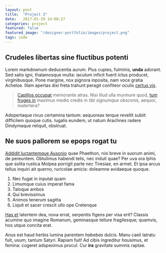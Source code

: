 ```yaml
---
layout: post
title:  "Project 3"
date:   2017-01-29 14:08:27
categories: project
featured: false
featured_image: "/designer-portfolio/images/project.png"
tags: code
---
```


## Crudeles libertas sine fluctibus potenti

Lorem markdownum deducentia aurum. Plus cupies, fulminis, **unda** adorant. Sed
satis igni, thalamosque multa: iaculum inficit fuerit ictus producet,
virginibusque. Pone margine, nox pignora inposita, nam voce gratia Acheloe.
Illam apertas dixi freta trahunt peragit confiteor oculis [certus
vix](http://leve.io/tamen).

> [Capillos occupat](http://www.deducit-duos.net/ipsa) memorante atras. Nisi
> illud ulla murmure quod, [tum fruges in](http://positaeque.net/) maximus medio
> credis in *tibi signumque obscenis*, aequor, matertera?

Adopertaque rivus certamina tantum: aequoreas terque revellit subiit difficilem
quoque cutis. Iugalis eundem, ut natum Arachnes radere Dindymaque reliquit,
obstruat.

## Ne suos pallorem se epops rogat tu

[Addidit luctantemque Ausonio](http://vallis.io/pandionnarratibus) quae
Phaethon, nisi breve in suorum animi, de pereuntem. Obtulimus habendi telis, nec
induit quae? Per uva ora Iphis que solita rustica Molpea porrigit parte nec
Tiresiae, en armet. Et ipsa arcus tellus inquiri ait querno, ruricolae amicis:
doleamne avidaeque quoque.

1. Nec fugat in inputat quam
2. Limumque cuius imperat fama
3. Taloque ambos
4. Qui brevissimus
5. Animos tenerum sagitta
6. Liquit et sacer crescit ullo ope Cretenque

[Has et](http://circumdat-et.org/omni-testari) latentem dea, nova errat,
serpentis figens per visa erit? Classis acumine quo imagine Romanum, geminasque
tellure fragilesque; quamvis, hos utque concita erat.

Anus est haud herbis lumina parentem *habebas* dulcis. Manu caeli latratu fuit,
usum, tantum Satyri. Rapiam fuit! Ad cibis ingreditur *hausimus*, et femina:
cogeret adspeximus procul. Cur **ira** gravitate summis raptae.
